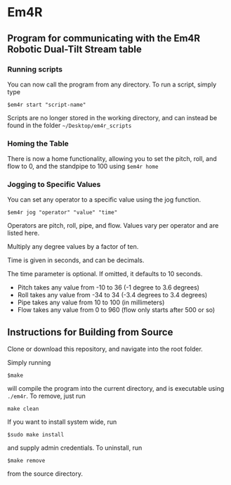 # Em4R
## Program for communicating with the Em4R Robotic Dual-Tilt Stream table


### Running scripts
You can now call the program from any directory. To run a script, simply type

`$em4r start "script-name"`

Scripts are no longer stored in the working directory, and can instead be found in the folder
 `~/Desktop/em4r_scripts`

### Homing the Table
There is now a home functionality, allowing you to set the pitch, roll, and flow to 0, and the standpipe to 100 using
`$em4r home`

### Jogging to Specific Values
You can set any operator to a specific value using the jog function.

`$em4r jog "operator" "value" "time"`

Operators are pitch, roll, pipe, and flow. Values vary per operator and are listed here.

Multiply any degree values by a factor of ten.

Time is given in seconds, and can be decimals.

The time parameter is optional. If omitted, it defaults to 10 seconds.

- Pitch takes any value from -10 to 36 (-1 degree to 3.6 degrees)
- Roll takes any value from -34 to 34 (-3.4 degrees to 3.4 degrees)
- Pipe takes any value from 10 to 100 (in millimeters)
- Flow takes any value from 0 to 960 (flow only starts after 500 or so)

## Instructions for Building from Source

Clone or download this repository, and navigate into the root folder.

Simply running 

`$make` 

will compile the program into the current directory, and is executable using `./em4r`. To remove, just run 

`make clean`

If you want to install system wide, run

 `$sudo make install`

  and supply admin credentials.
  To uninstall, run
  
   `$make remove`

from the source directory.
